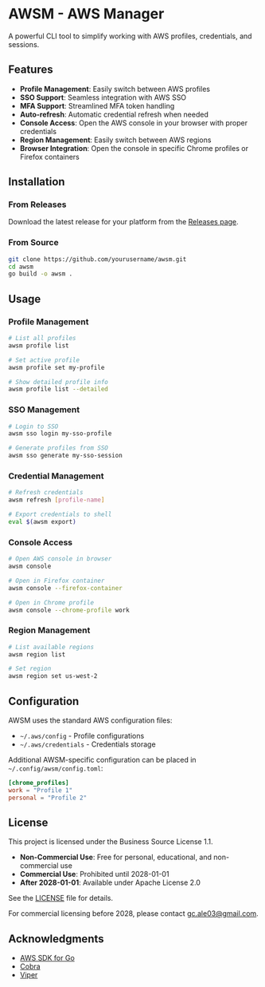 # AWSM - AWS Manager

A powerful CLI tool to simplify working with AWS profiles, credentials, and sessions.

## Features

- **Profile Management**: Easily switch between AWS profiles
- **SSO Support**: Seamless integration with AWS SSO
- **MFA Support**: Streamlined MFA token handling
- **Auto-refresh**: Automatic credential refresh when needed
- **Console Access**: Open the AWS console in your browser with proper credentials
- **Region Management**: Easily switch between AWS regions
- **Browser Integration**: Open the console in specific Chrome profiles or Firefox containers

## Installation

### From Releases

Download the latest release for your platform from the [Releases page](https://github.com/yourusername/awsm/releases).

### From Source

```bash
git clone https://github.com/yourusername/awsm.git
cd awsm
go build -o awsm .
```

## Usage

### Profile Management

```bash
# List all profiles
awsm profile list

# Set active profile
awsm profile set my-profile

# Show detailed profile info
awsm profile list --detailed
```

### SSO Management

```bash
# Login to SSO
awsm sso login my-sso-profile

# Generate profiles from SSO
awsm sso generate my-sso-session
```

### Credential Management

```bash
# Refresh credentials
awsm refresh [profile-name]

# Export credentials to shell
eval $(awsm export)
```

### Console Access

```bash
# Open AWS console in browser
awsm console

# Open in Firefox container
awsm console --firefox-container

# Open in Chrome profile
awsm console --chrome-profile work
```

### Region Management

```bash
# List available regions
awsm region list

# Set region
awsm region set us-west-2
```

## Configuration

AWSM uses the standard AWS configuration files:

- `~/.aws/config` - Profile configurations
- `~/.aws/credentials` - Credentials storage

Additional AWSM-specific configuration can be placed in `~/.config/awsm/config.toml`:

```toml
[chrome_profiles]
work = "Profile 1"
personal = "Profile 2"
```

## License

This project is licensed under the Business Source License 1.1.

- **Non-Commercial Use**: Free for personal, educational, and non-commercial use
- **Commercial Use**: Prohibited until 2028-01-01
- **After 2028-01-01**: Available under Apache License 2.0

See the [LICENSE](LICENSE) file for details.

For commercial licensing before 2028, please contact gc.ale03@gmail.com.

## Acknowledgments

- [AWS SDK for Go](https://github.com/aws/aws-sdk-go-v2)
- [Cobra](https://github.com/spf13/cobra)
- [Viper](https://github.com/spf13/viper)